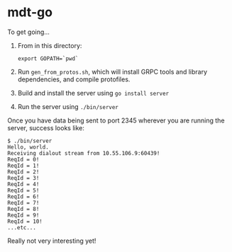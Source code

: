 # mdt-go

To get going...

1. From in this directory:

    ```
    export GOPATH=`pwd`
    ```

1. Run `gen_from_protos.sh`, which will install GRPC tools and library dependencies, and compile protofiles.
2. Build and install the server using `go install server`
3. Run the server using `./bin/server`

Once you have data being sent to port 2345 wherever you are running the server, success looks like:

```
$ ./bin/server
Hello, world.
Receiving dialout stream from 10.55.106.9:60439!
ReqId = 0!
ReqId = 1!
ReqId = 2!
ReqId = 3!
ReqId = 4!
ReqId = 5!
ReqId = 6!
ReqId = 7!
ReqId = 8!
ReqId = 9!
ReqId = 10!
...etc...
```

Really not very interesting yet!
